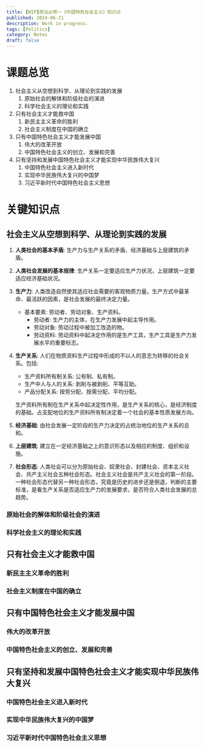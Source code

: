 ```yaml
---
title: [WIP]政治必修一《中国特色社会主义》知识点
published: 2024-06-21
description: Work in progress.
tags: [Politics]
category: Notes
draft: false
---
```


# 课题总览
1.  社会主义从空想到科学、从理论到实践的发展
    1. 原始社会的解体和阶级社会的演进
    2. 科学社会主义的理论和实践
2.  只有社会主义才能救中国
    1. 新民主主义革命的胜利
    2. 社会主义制度在中国的确立
3.  只有中国特色社会主义才能发展中国
    1. 伟大的改革开放
    2. 中国特色社会主义的创立、发展和完善
4.  只有坚持和发展中国特色社会主义才能实现中华民族伟大复兴
    1.  中国特色社会主义进入新时代
    2.   实现中华民族伟大复兴的中国梦
    3. 习近平新时代中国特色社会主义思想

# 关键知识点
## 社会主义从空想到科学、从理论到实践的发展
1.  **人类社会的基本矛盾**: 生产力与生产关系的矛盾、经济基础与上层建筑的矛盾。
2.  **人类社会发展的基本规律**: 生产关系一定要适应生产力状况，上层建筑一定要适应经济基础状况。
3.  **生产力**: 人类改造自然使其适应社会需要的客观物质力量。生产方式中最革命、最活跃的因素，是社会发展的最终决定力量。
    - 基本要素: 劳动者、劳动对象、生产资料。
        - 劳动者: 生产力的主体，在生产力发展中起主导作用。
        - 劳动对象: 劳动过程中被加工改造的物。
        - 劳动资料: 劳动资料中起决定作用的是生产工具，生产工具是生产力发展水平的重要标志。
4.  **生产关系**: 人们在物质资料生产过程中形成的不以人的意志为转移的社会关系。包括:

    - 生产资料所有制关系: 公有制、私有制。
    - 生产中人与人的关系: 剥削与被剥削、平等互助。
    - 产品分配关系: 按劳分配、按需分配、平均分配。

    生产资料所有制在生产关系中起决定性作用，是生产关系的核心，是经济制度的基础。占支配地位的生产资料所有制决定着一个社会的基本性质发展方向。
5.  **经济基础**: 由社会发展一定阶段的生产力决定的占统治地位的生产关系的总和。
6.  **上层建筑**: 建立在一定经济基础之上的意识形态以及相应的制度、组织和设施。
7.  **社会形态**: 人类社会可以分为原始社会、奴隶社会、封建社会、资本主义社会、共产主义社会五种社会形态。社会主义社会是共产主义社会的第一阶段。<br>
    一种社会形态代替另一种社会形态，究竟是历史的进步还是倒退，判断的主要标准，是看生产关系是否适应生产力的发展要求，是否符合人类社会发展的总趋势。
### 原始社会的解体和阶级社会的演进
### 科学社会主义的理论和实践
## 只有社会主义才能救中国
### 新民主主义革命的胜利
### 社会主义制度在中国的确立
## 只有中国特色社会主义才能发展中国
### 伟大的改革开放
### 中国特色社会主义的创立、发展和完善
## 只有坚持和发展中国特色社会主义才能实现中华民族伟大复兴
###  中国特色社会主义进入新时代
###   实现中华民族伟大复兴的中国梦
### 习近平新时代中国特色社会主义思想